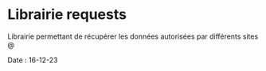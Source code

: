 # Librairie requests

Librairie permettant de récupérer les données autorisées par différents sites @

Date : 16-12-23